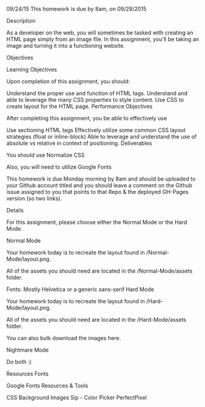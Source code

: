 09/24/15
This homework is due by 8am, on 09/28/2015

Description

As a developer on the web, you will sometimes be tasked with creating an HTML page simply from an image file. In this assignment, you'll be taking an image and turning it into a functioning website.

Objectives

Learning Objectives

Upon completion of this assignment, you should:

Understand the proper use and function of HTML tags.
Understand and able to leverage the many CSS properties to style content.
Use CSS to create layout for the HTML page.
Performance Objectives

After completing this assignment, you be able to effectively use

Use sectioning HTML tags
Effectively utilize some common CSS layout strategies (float or inline-block)
Able to leverage and understand the use of absolute vs relative in context of positioning.
Deliverables

You should use Normalize CSS

Also, you will need to utilize Google Fonts

This homework is due Monday morning by 8am and should be uploaded to your Github account titled and you should leave a comment on the Github issue assigned to you that points to that Repo & the deployed GH-Pages version (so two links).

Details

For this assignment, please choose either the Normal Mode or the Hard Mode.

Normal Mode

Your homework today is to recreate the layout found in /Normal-Mode/layout.png.

All of the assets you should need are located in the /Normal-Mode/assets folder.

Fonts: Mostly Helvetica or a generic sans-serif
Hard Mode

Your homework today is to recreate the layout found in /Hard-Mode/layout.png.

All of the assets you should need are located in the /Hard-Mode/assets folder.

You can also bulk download the images here.

Nightmare Mode

Do both :)

Resources
Fonts

Google Fonts
Resources & Tools

CSS Background Images
Sip - Color Picker
PerfectPixel